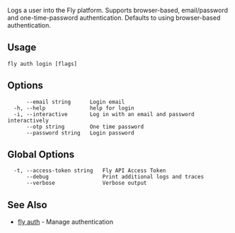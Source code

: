 Logs a user into the Fly platform. Supports browser-based,
email/password and one-time-password authentication. Defaults to using
browser-based authentication.


## Usage
~~~
fly auth login [flags]
~~~

## Options

~~~
      --email string      Login email
  -h, --help              help for login
  -i, --interactive       Log in with an email and password interactively
      --otp string        One time password
      --password string   Login password
~~~

## Global Options

~~~
  -t, --access-token string   Fly API Access Token
      --debug                 Print additional logs and traces
      --verbose               Verbose output
~~~

## See Also

* [fly auth](/docs/flyctl/fly-auth/)	 - Manage authentication

